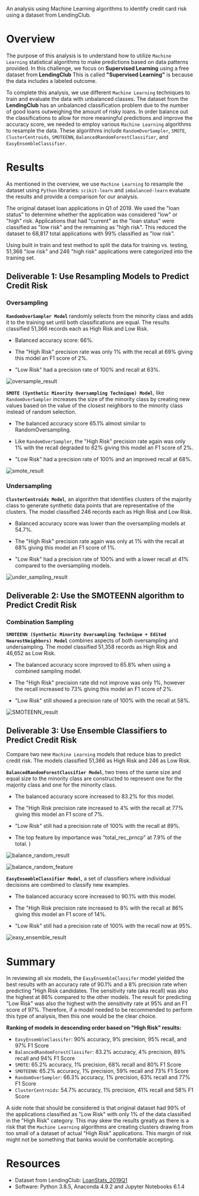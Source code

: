 
An analysis using Machine Learning algorithms to identify credit card risk using a dataset from LendingClub.

# Overview

The purpose of this analysis is to understand how to utilize `Machine Learning` statistical algorithms to make predictions based on data patterns provided. In this challenge, we focus on **Supervised Learning** using a free dataset from **LendingClub** This is called **"Supervised Learning"** is because the data includes a labeled outcome. 

To complete this analysis, we use different `Machine Learning` techniques to train and evaluate the data with unbalanced classes. The dataset from the **LendingClub** has an unbalanced classification problem due to the number of good loans outweighing the amount of risky loans. In order balance out the classifications to allow for more meaningful predictions and improve the accuracy score, we needed to employ various `Machine Learning` algorithms to resample the data. These algorithms include `RandomOverSampler`, `SMOTE`, `ClusterCentroids`, `SMOTEENN`, `BalancedRandomForestClassifier`, and `EasyEnsembleClassifier`.

# Results

As mentioned in the overview, we use `Machine Learning` to resample the dataset using `Python` libraries: `scikit-learn` and `imbalanced-learn` evaluate the results and provide a comparison for our analysis. 

The original dataset loan applications in Q1 of 2019. We used the "loan status" to determine whether the application was considered "low" or "high" risk. Applications that had "current" as the "loan status" were classified as "low risk" and the remaining as "high risk". This reduced the dataset to 68,817 total applications with 99% classified as "low risk". 


Using built in train and test method to split the data for training vs. testing, 51,366 "low risk" and 246 "high risk" applications were categorized into the training set.   

## Deliverable 1: Use Resampling Models to Predict Credit Risk

### Oversampling

**`RandomOverSampler Model`** randomly selects from the minority class and adds it to the training set until both classifications are equal. The results classified 51,366 records each as High Risk and Low Risk.

  * Balanced accuracy score: 66%.

  * The "High Risk" precision rate was only 1% with the recall at 69% giving this model an F1 score of 2%.
  * "Low Risk" had a precision rate of 100% and recall at 63%.  
  
  ![oversample_result](https://github.com/vijaycse/Credit_Risk_Analysis/blob/master/images/RandomOversamplingResult.png)
  

**`SMOTE (Synthetic Minority Oversampling Technique) Model`**, like `RandomOverSampler` increases the size of the minority class by creating new values based on the value of the closest neighbors to the minority class instead of random selection. 

  * The balanced accuracy score 65.1% almost similar to RandomOversampling.

  * Like `RandomOverSampler`, the "High Risk" precision rate again was only 1% with the recall degraded to 62% giving this model an F1 score of 2%.
  * "Low Risk" had a precision rate of 100% and an improved recall at 68%.  

  
  ![smote_result](https://github.com/vijaycse/Credit_Risk_Analysis/blob/master/images/SMOTEOversamplingResult.png)

### Undersampling

**`ClusterCentroids Model`**, an algorithm that identifies clusters of the majority class to generate synthetic data points that are representative of the clusters. The model classified 246 records each as High Risk and Low Risk.

  * Balanced accuracy score was lower than the oversampling models at 54.7%.


  * The "High Risk" precision rate again was only at 1% with the recall at 68% giving this model an F1 score of 1%.
  * "Low Risk" had a precision rate of 100% and with a lower recall at 41% compared to the oversampling models.  

  ![under_sampling_result](https://github.com/vijaycse/Credit_Risk_Analysis/blob/master/images/UnderSampledResult.png)

## Deliverable 2: Use the SMOTEENN algorithm to Predict Credit Risk

### Combination Sampling

**`SMOTEENN (Synthetic Minority Oversampling Technique + Edited NearestNeighbors) Model`** combines aspects of both oversampling and undersampling. The model classified 51,358 records as High Risk and 46,652 as Low Risk.

  * The balanced accuracy score improved to 65.8% when using a combined sampling model.

  * The "High Risk" precision rate did not improve was only 1%, however the recall increased to 73% giving this model an F1 score of 2%.
  * "Low Risk" still showed a precision rate of 100% with the recall at 58%.  
  

  ![SMOTEENN_result](https://github.com/vijaycse/Credit_Risk_Analysis/blob/master/images/SMOTEENNCombinedResult.png)

## Deliverable 3: Use Ensemble Classifiers to Predict Credit Risk

Compare two new `Machine Learning` models that reduce bias to predict credit risk. The models classified 51,366 as High Risk and 246 as Low Risk.


**`BalancedRandomForestClassifier Model`**, two trees of the same size and equal size to the minority class are constructed to represent one for the majority class and one for the minority class. 

  * The balanced accuracy score increased to 83.2% for this model.

  * The "High Risk precision rate increased to 4% with the recall at 77% giving this model an F1 score of 7%.
  * "Low Risk" still had a precision rate of 100% with the recall at 89%.  
  * The top feature by importance was "total_rec_prncp" at 7.9% of the total.
)
  
  ![balance_random_result](https://github.com/vijaycse/Credit_Risk_Analysis/blob/master/images/BalancedRandomForest_Result.png)

  ![balance_random_feature](https://github.com/vijaycse/Credit_Risk_Analysis/blob/master/images/BalanceRandomFeatureResult.png) 

**`EasyEnsembleClassifier Model`**, a set of classifiers where individual decisions are combined to classify new examples.

  * The balanced accuracy score increased to 90.1% with this model.


  * The "High Risk precision rate increased to 8% with the recall at 86% giving this model an F1 score of 14%.
  * "Low Risk" still had a precision rate of 100% with the recall now at 95%.  

  
  ![easy_ensemble_result](https://github.com/vijaycse/Credit_Risk_Analysis/blob/master/images/EasyEnsembleResult.png)

# Summary

In reviewing all six models, the `EasyEnsembleClassifer` model yielded the best results with an accuracy rate of 90.1% and a 8% precision rate when predicting "High Risk candidates. The sensitivity rate (aka recall) was also the highest at 86% compared to the other models. The result for predicting "Low Risk" was also the highest with the sensitivity rate at 95% and an F1 score of 97%. Therefore, if a model needed to be recommended to perform this type of analysis, then this one would be the clear choice.

**Ranking of models in descending order based on "High Risk" results:**
* `EasyEnsembleClassifer`: 90% accuracy, 9% precision, 95% recall, and 97% F1 Score
* `BalancedRandomForestClassifer`: 83.2% accuracy, 4% precision, 89% recall and 94% F1 Score
* `SMOTE`: 65.2% accuracy, 1% precision, 68% recall and 80% F1 Score
* `SMOTEENN`: 65.2% accuracy, 1% precision, 59% recall and 73% F1 Score
* `RandomOverSampler`: 66.3% accuracy, 1% precision, 63% recall and 77% F1 Score
* `ClusterCentroids`: 54.7% accuracy, 1% precision, 41% recall and 58% F1 Score

A side note that should be considered is that original dataset had 99% of the applications classified as "Low Risk" with only 1% of the data classified in the "High Risk" category. This may skew the results greatly as there is a risk that the `Machine Learning` algorithms are creating clusters drawing from too small of a dataset of actual "High Risk" applications. This margin of risk might not be something that banks would be comfortable accepting.

# Resources

* Dataset from LendingClub: [LoanStats_2019Q1](https://raw.githubusercontent.com/vijaycse/Credit_Risk_Analysis/master/resources/LoanStats_2019Q1.csv)
* Software: Python 3.8.5, Anaconda 4.9.2 and Jupyter Notebooks 6.1.4
